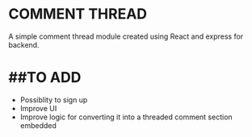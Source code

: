 COMMENT THREAD
==========================================

A simple comment thread module created using React and express for backend.

##TO ADD
==========================================
- Possiblity to sign up
- Improve UI
- Improve logic for converting it into a threaded comment section embedded

